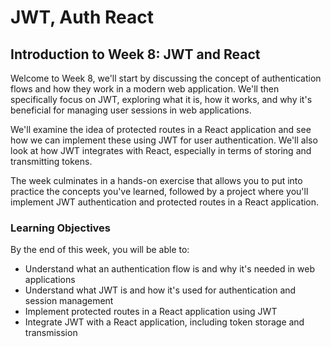 # JWT, Auth React

## Introduction to Week 8: JWT and React

Welcome to Week 8,  we'll start by discussing the concept of authentication flows and how they work in a modern web application. We'll then specifically focus on JWT, exploring what it is, how it works, and why it's beneficial for managing user sessions in web applications.

We'll examine the idea of protected routes in a React application and see how we can implement these using JWT for user authentication. We'll also look at how JWT integrates with React, especially in terms of storing and transmitting tokens.

The week culminates in a hands-on exercise that allows you to put into practice the concepts you've learned, followed by a project where you'll implement JWT authentication and protected routes in a React application.

### Learning Objectives

By the end of this week, you will be able to:

* Understand what an authentication flow is and why it's needed in web applications
* Understand what JWT is and how it's used for authentication and session management
* Implement protected routes in a React application using JWT
* Integrate JWT with a React application, including token storage and transmission